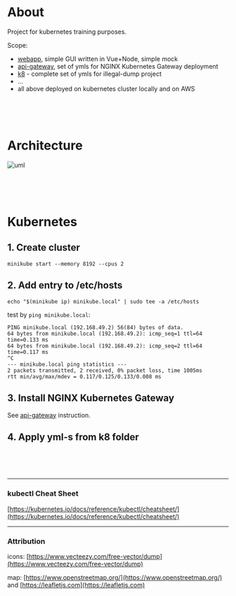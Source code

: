 # About

Project for kubernetes training purposes.

Scope:
- [webapp](https://github.com/illegal-dump/webapp), simple GUI written in Vue+Node, simple mock
- [api-gateway](https://github.com/illegal-dump/api-gateway), set of ymls for NGINX Kubernetes Gateway deployment
- [k8](https://github.com/illegal-dump/.github/tree/main/k8) - complete set of ymls for illegal-dump project
- ...
- all above deployed on kubernetes cluster locally and on AWS


<br/><br/><br/>

# Architecture

![uml](http://www.plantuml.com/plantuml/png/bLDVQzH047_VJp4KH8i4v9x4XrBneOXQ50M5quUvP99RakocixDNY_IxExURDA4N_9E7kyp-_inlPpUNGP0bzfq9hNK3ClPGKOsnao_qKrvtjd4zEO5IVuYDUGf5KHYZ8bjZAV2LTZWCyCk0FjlRL7rtpmwHpdy01iWhvlwetFP-PplIEa4FbJ5R76pHeD0jtgdw-khjzJTu5tV4ZeG2N6KeMoftf2volF6UA-jGsMCOxLVEY-hQUkciUtuJaTiOijU2iI82fi6p43_cJkj9irJefifMUnt_Ya1y83vfTCJMXPj_K6x6d1KAxZ0Gd4rlAlxeWpHCdp-zFpzJxKnA8qdFAB_FH_8mlm_UMV5iNJEFRs3Va-mfXXHaBYT2mrYZmuIEx-gPZ6yYHO8j7SX96ZxMBUODvRMfooH8rohV5YZODdifBfP7hPIvKlR5wdciKwRPmIju-U89-1f4qzQsr63YeToJOgMcPxrz5GsTl-kF6S__uhTHmyr_6Vvn5oVnTDDBFF6d8tqCTLIBmdcuAfm_hoHRT5LmRNOd5fVagjXtlm40)

<br/><br/><br/>

# Kubernetes

## 1. Create cluster

```
minikube start --memory 8192 --cpus 2
```

## 2. Add entry to /etc/hosts

```
echo "$(minikube ip) minikube.local" | sudo tee -a /etc/hosts
```

test by `ping minikube.local`:
```
PING minikube.local (192.168.49.2) 56(84) bytes of data.
64 bytes from minikube.local (192.168.49.2): icmp_seq=1 ttl=64 time=0.133 ms
64 bytes from minikube.local (192.168.49.2): icmp_seq=2 ttl=64 time=0.117 ms
^C
--- minikube.local ping statistics ---
2 packets transmitted, 2 received, 0% packet loss, time 1005ms
rtt min/avg/max/mdev = 0.117/0.125/0.133/0.008 ms
```

## 3. Install NGINX Kubernetes Gateway

See [api-gateway](https://github.com/illegal-dump/api-gateway) instruction.


## 4. Apply yml-s from k8 folder





<br/><br/><br/>


---

### kubectl Cheat Sheet

[https://kubernetes.io/docs/reference/kubectl/cheatsheet/](https://kubernetes.io/docs/reference/kubectl/cheatsheet/)


---

### Attribution
icons: [https://www.vecteezy.com/free-vector/dump](https://www.vecteezy.com/free-vector/dump)

map: [https://www.openstreetmap.org/](https://www.openstreetmap.org/) and [https://leafletjs.com](https://leafletjs.com)

